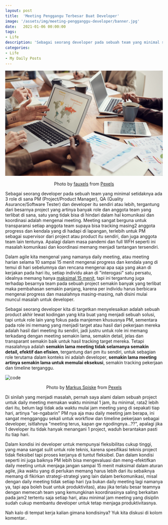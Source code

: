 ```yaml
---
layout: post
title:  'Meeting Penggangu Terbesar Buat Developer'
image: '/assets/img/meeting-pengganggu-developer/banner.jpg'
date:   2021-01-06 00:00:00
tags:
- Life
description: 'Sebagai seorang developer pada sebuah team yang minimal setidaknya ada 3 role di sana PM (Project/Product Manager), QA (Quality Asurance/Software Tester) dan developer itu sendiri atau lebih, tergantung dari besarnya project yang artinya banyak role dan anggota team yang terlibat di sana, satu yang tidak bisa di hindari dalam hal komunikasi dan koordinasi adalah mengenai meeting.'
categories:
- Life
- My Daily Posts
---
```


![meeting](/assets/img/meeting-pengganggu-developer/banner.jpg)

<p style="text-align: center">Photo by <a href="https://www.pexels.com/@fauxels?utm_content=attributionCopyText&utm_medium=referral&utm_source=pexels">fauxels</a> from <a href="https://www.pexels.com/photo/photo-of-people-near-laptops-3183127/?utm_content=attributionCopyText&utm_medium=referral&utm_source=pexels">Pexels</a></p>

Sebagai seorang developer pada sebuah team yang minimal setidaknya ada 3 role di sana PM (Project/Product Manager), QA (Quality Asurance/Software Tester) dan developer itu sendiri atau lebih, tergantung dari besarnya project yang artinya banyak role dan anggota team yang terlibat di sana, satu yang tidak bisa di hindari dalam hal komunikasi dan koordinasi adalah mengenai meeting. Meeting sangat berguna untuk transparansi setiap anggota team supaya bisa tracking masing2 anggota progress dan kendala yang di hadapi di lapangan, terlebih untuk PM sebagai supervisor dari project atau product itu sendiri, dan juga anggota team lain tentunya. Apalagi dalam masa pandemi dan full WFH seperti ini masalah komunikasi dan koordinasi memang menjadi tantangan tersendiri.

Dalam agile kita mengenal yang namanya daily meeting, atau meeting harian selama 10 sampai 15 menit mengenai progress dan kendala yang di temui di hari sebelumnya dan rencana mengenai apa saja yang akan di kerjakan pada hari itu, setiap individu akan di "interogasi" satu persatu, idealnya memang hanya [maksimal 15 menit](https://geekbot.com/blog/daily-standup-meeting/), tapi ini tergantung juga terhadap besarnya team pada sebuah project semakin banyak yang terlibat maka pembahasan semakin panjang, karena per individu harus berbicara mengenai progress dan masalahnya masing-masing, nah disini mulai muncul masalah untuk developer.

Sebagai seorang developer kita di targetkan menyelesaikan adalah sebuah product akhir lewat kodingan yang kita buat yang menjadi sebuah solusi, tapi untuk role lain yang fokus pada manjemen khususnya PM, sementara pada role ini memang yang menjadi target atau hasil dari pekerjaan mereka adalah hasil dari meeting itu sendiri, jadi justru untuk role ini memang  terkadang dengan meeting semakin lama, semakin detail, jelas dan transparant semakin baik untuk hasil tracking target mereka. Tetapi masalahnya adalah **semakin lama meeting tidak selamanya semakin detail, efektif dan efisien**, tergantung dari pm itu sendiri, untuk sebagian role terutama dalam konteks ini adalah developer, **semakin lama meeting artinya semakin lama untuk memulai eksekusi**, semakin tracking pekerjaan dan timeline terganggu.

![code](/assets/img/meeting-pengganggu-developer/code.jpg)

<p style="text-align: center">Photo by <a href="https://www.pexels.com/@markusspiske?utm_content=attributionCopyText&utm_medium=referral&utm_source=pexels">Markus Spiske</a> from <a href="https://www.pexels.com/photo/laptop-office-internet-technology-177598/?utm_content=attributionCopyText&utm_medium=referral&utm_source=pexels">Pexels</a></p>

Di sinilah yang menjadi masalah, pernah saya alami dalam sebuah project untuk daily meeting memakan waktu minimal 1 jam, itu minimal, rata2 lebih dari itu, belum lagi tidak ada waktu mulai jam meeting yang di sepakati tiap hari, artinya "se-ngabarin" PM nya aja mau daily meeting jam berapa, ini sangat mengganggu sekali untuk workflow dan timeline pekerjaan sebagai developer, isitlahnya "meeting terus, kapan gw ngodingnya...??", apalagi jika 1 developer itu tidak hanyak menangani 1 project, waduh berantakan pasti itu tiap hari.

Dalam kondisi ini developer untuk mempunyai fleksibilitas cukup tinggi, yang mana sangat sulit untuk role teknis, karena spesifikasi teknis project tidak fleksibel tapi proses kerjanya di tuntut fleksibel. Dan dalam kondisi seperti ini juga baiknya PM lebih bisa mengevaluasi dan meng-efektifkan daily meeting untuk menjaga jangan sampai 15 menit maksimal dalam aturan agile, jika waktu yang di perlukan memang harus lebih dari itu sebaiknya memang di fikirkan strategi-strategi yang lain dalam berkomunikasi, misal dengan daily meeting tidak setiap hari (ya bukan daily meeting lagi namanya ya, tapi apa boleh buat untuk produktivitas), atau jika terlalu besar teamnya dengan memecah team yang  kemungkinan koordinasinya saling berkaitan pada jam2 tertentu saja setiap hari, atau minimal jam meeting yang disiplin sudah cukup membantu developer untuk tetap menjaga produktivitasnya.

Nah kalo di tempat kerja kalian gimana kondisinya? Yuk kita diskusi di kolom komentar..

